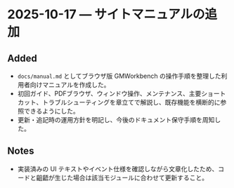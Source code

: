 # 2025-10-17 — サイトマニュアルの追加

## Added
- `docs/manual.md` としてブラウザ版 GMWorkbench の操作手順を整理した利用者向けマニュアルを作成した。
- 初回ガイド、PDFブラウザ、ウィンドウ操作、メンテナンス、主要ショートカット、トラブルシューティングを章立てで解説し、既存機能を横断的に参照できるようにした。
- 更新・追記時の運用方針を明記し、今後のドキュメント保守手順を周知した。

## Notes
- 実装済みの UI テキストやイベント仕様を確認しながら文章化したため、コードと齟齬が生じた場合は該当モジュールに合わせて更新すること。
